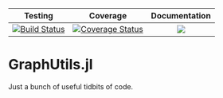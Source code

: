 | Testing | Coverage | Documentation |
| :-----: | :------: | :-----------: |
| [![Build Status](https://travis-ci.org/sisl/GraphUtils.jl.svg?branch=master)](https://travis-ci.org/sisl/GraphUtils.jl) | [![Coverage Status](https://coveralls.io/repos/github/sisl/GraphUtils.jl/badge.svg?branch=master)](https://coveralls.io/github/sisl/GraphUtils.jl?branch=master) | [![](https://img.shields.io/badge/docs-latest-blue.svg)](https://sisl.github.io/GraphUtils.jl/latest) |

# GraphUtils.jl
Just a bunch of useful tidbits of code.
